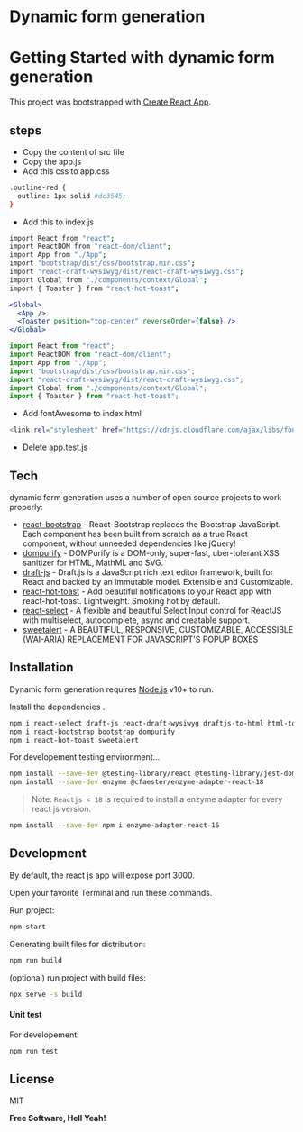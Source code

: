 # Dynamic form generation

# Getting Started with dynamic form generation

This project was bootstrapped with [Create React App](https://github.com/facebook/create-react-app).

## steps

- Copy the content of src file
- Copy the app.js
- Add this css to app.css

```sh
.outline-red {
  outline: 1px solid #dc3545;
}
```

- Add this to index.js

```sh
import React from "react";
import ReactDOM from "react-dom/client";
import App from "./App";
import "bootstrap/dist/css/bootstrap.min.css";
import "react-draft-wysiwyg/dist/react-draft-wysiwyg.css";
import Global from "./components/context/Global";
import { Toaster } from "react-hot-toast";
```

```jsx
<Global>
  <App />
  <Toaster position="top-center" reverseOrder={false} />
</Global>
```

```jsx
import React from "react";
import ReactDOM from "react-dom/client";
import App from "./App";
import "bootstrap/dist/css/bootstrap.min.css";
import "react-draft-wysiwyg/dist/react-draft-wysiwyg.css";
import Global from "./components/context/Global";
import { Toaster } from "react-hot-toast";
```

- Add fontAwesome to index.html

```sh
<link rel="stylesheet" href="https://cdnjs.cloudflare.com/ajax/libs/font-awesome/6.2.1/css/all.min.css" />
```

- Delete app.test.js

## Tech

dynamic form generation uses a number of open source projects to work properly:

- [react-bootstrap](https://react-bootstrap.github.io/) - React-Bootstrap replaces the Bootstrap JavaScript. Each component has been built from scratch as a true React component, without unneeded dependencies like jQuery!
- [dompurify](https://github.com/cure53/DOMPurify) - DOMPurify is a DOM-only, super-fast, uber-tolerant XSS sanitizer for HTML, MathML and SVG.
- [draft-js](https://github.com/facebookarchive/draft-js) - Draft.js is a JavaScript rich text editor framework, built for React and backed by an immutable model. Extensible and Customizable.
- [react-hot-toast](https://react-hot-toast.com/) - Add beautiful notifications to your React app with react-hot-toast. Lightweight. Smoking hot by default.
- [react-select](https://react-select.com/home) - A flexible and beautiful Select Input control for ReactJS with multiselect, autocomplete, async and creatable support.
- [sweetalert](https://sweetalert2.github.io/) - A BEAUTIFUL, RESPONSIVE, CUSTOMIZABLE, ACCESSIBLE (WAI-ARIA) REPLACEMENT FOR JAVASCRIPT'S POPUP BOXES

## Installation

Dynamic form generation requires [Node.js](https://nodejs.org/) v10+ to run.

Install the dependencies .

```sh
npm i react-select draft-js react-draft-wysiwyg draftjs-to-html html-to-draftjs
npm i react-bootstrap bootstrap dompurify
npm i react-hot-toast sweetalert
```

For developement testing environment...

```sh
npm install --save-dev @testing-library/react @testing-library/jest-dom react-test-renderer
npm install --save-dev enzyme @cfaester/enzyme-adapter-react-18
```

> Note: `Reactjs < 18` is required to install a enzyme adapter for every react js version.

```sh
npm install --save-dev npm i enzyme-adapter-react-16
```

## Development

By default, the react js app will expose port 3000.

Open your favorite Terminal and run these commands.

Run project:

```sh
npm start
```

Generating built files for distribution:

```sh
npm run build
```

(optional) run project with build files:

```sh
npx serve -s build
```

#### Unit test

For developement:

```sh
npm run test
```

## License

MIT

**Free Software, Hell Yeah!**
